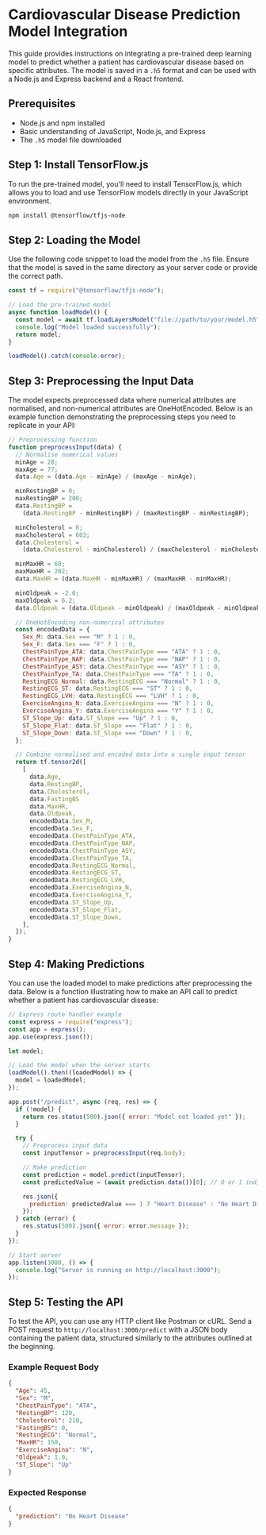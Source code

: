 # Cardiovascular Disease Prediction Model Integration

This guide provides instructions on integrating a pre-trained deep learning model to predict whether a patient has cardiovascular disease based on specific attributes. The model is saved in a `.h5` format and can be used with a Node.js and Express backend and a React frontend.

## Prerequisites

- Node.js and npm installed
- Basic understanding of JavaScript, Node.js, and Express
- The `.h5` model file downloaded

## Step 1: Install TensorFlow.js

To run the pre-trained model, you'll need to install TensorFlow.js, which allows you to load and use TensorFlow models directly in your JavaScript environment.

```bash
npm install @tensorflow/tfjs-node
```

## Step 2: Loading the Model

Use the following code snippet to load the model from the `.h5` file. Ensure that the model is saved in the same directory as your server code or provide the correct path.

```javascript
const tf = require("@tensorflow/tfjs-node");

// Load the pre-trained model
async function loadModel() {
  const model = await tf.loadLayersModel("file://path/to/your/model.h5");
  console.log("Model loaded successfully");
  return model;
}

loadModel().catch(console.error);
```

## Step 3: Preprocessing the Input Data

The model expects preprocessed data where numerical attributes are normalised, and non-numerical attributes are OneHotEncoded. Below is an example function demonstrating the preprocessing steps you need to replicate in your API:

```javascript
// Preprocessing function
function preprocessInput(data) {
  // Normalise numerical values
  minAge = 28;
  maxAge = 77;
  data.Age = (data.Age - minAge) / (maxAge - minAge);

  minRestingBP = 0;
  maxRestingBP = 200;
  data.RestingBP =
    (data.RestingBP - minRestingBP) / (maxRestingBP - minRestingBP);

  minCholesterol = 0;
  maxCholesterol = 603;
  data.Cholesterol =
    (data.Cholesterol - minCholesterol) / (maxCholesterol - minCholesterol);

  minMaxHR = 60;
  maxMaxHR = 202;
  data.MaxHR = (data.MaxHR - minMaxHR) / (maxMaxHR - minMaxHR);

  minOldpeak = -2.6;
  maxOldpeak = 6.2;
  data.Oldpeak = (data.Oldpeak - minOldpeak) / (maxOldpeak - minOldpeak);

  // OneHotEncoding non-numerical attributes
  const encodedData = {
    Sex_M: data.Sex === "M" ? 1 : 0,
    Sex_F: data.Sex === "F" ? 1 : 0,
    ChestPainType_ATA: data.ChestPainType === "ATA" ? 1 : 0,
    ChestPainType_NAP: data.ChestPainType === "NAP" ? 1 : 0,
    ChestPainType_ASY: data.ChestPainType === "ASY" ? 1 : 0,
    ChestPainType_TA: data.ChestPainType === "TA" ? 1 : 0,
    RestingECG_Normal: data.RestingECG === "Normal" ? 1 : 0,
    RestingECG_ST: data.RestingECG === "ST" ? 1 : 0,
    RestingECG_LVH: data.RestingECG === "LVH" ? 1 : 0,
    ExerciseAngina_N: data.ExerciseAngina === "N" ? 1 : 0,
    ExerciseAngina_Y: data.ExerciseAngina === "Y" ? 1 : 0,
    ST_Slope_Up: data.ST_Slope === "Up" ? 1 : 0,
    ST_Slope_Flat: data.ST_Slope === "Flat" ? 1 : 0,
    ST_Slope_Down: data.ST_Slope === "Down" ? 1 : 0,
  };

  // Combine normalised and encoded data into a single input tensor
  return tf.tensor2d([
    [
      data.Age,
      data.RestingBP,
      data.Cholesterol,
      data.FastingBS
      data.MaxHR,
      data.Oldpeak,
      encodedData.Sex_M,
      encodedData.Sex_F,
      encodedData.ChestPainType_ATA,
      encodedData.ChestPainType_NAP,
      encodedData.ChestPainType_ASY,
      encodedData.ChestPainType_TA,
      encodedData.RestingECG_Normal,
      encodedData.RestingECG_ST,
      encodedData.RestingECG_LVH,
      encodedData.ExerciseAngina_N,
      encodedData.ExerciseAngina_Y,
      encodedData.ST_Slope_Up,
      encodedData.ST_Slope_Flat,
      encodedData.ST_Slope_Down,
    ],
  ]);
}
```

## Step 4: Making Predictions

You can use the loaded model to make predictions after preprocessing the data. Below is a function illustrating how to make an API call to predict whether a patient has cardiovascular disease:

```javascript
// Express route handler example
const express = require("express");
const app = express();
app.use(express.json());

let model;

// Load the model when the server starts
loadModel().then((loadedModel) => {
  model = loadedModel;
});

app.post("/predict", async (req, res) => {
  if (!model) {
    return res.status(500).json({ error: "Model not loaded yet" });
  }

  try {
    // Preprocess input data
    const inputTensor = preprocessInput(req.body);

    // Make prediction
    const prediction = model.predict(inputTensor);
    const predictedValue = (await prediction.data())[0]; // 0 or 1 indicating Heart Disease

    res.json({
      prediction: predictedValue === 1 ? "Heart Disease" : "No Heart Disease",
    });
  } catch (error) {
    res.status(500).json({ error: error.message });
  }
});

// Start server
app.listen(3000, () => {
  console.log("Server is running on http://localhost:3000");
});
```

## Step 5: Testing the API

To test the API, you can use any HTTP client like Postman or cURL. Send a POST request to `http://localhost:3000/predict` with a JSON body containing the patient data, structured similarly to the attributes outlined at the beginning.

### Example Request Body

```json
{
  "Age": 45,
  "Sex": "M",
  "ChestPainType": "ATA",
  "RestingBP": 120,
  "Cholesterol": 210,
  "FastingBS": 0,
  "RestingECG": "Normal",
  "MaxHR": 150,
  "ExerciseAngina": "N",
  "Oldpeak": 1.0,
  "ST_Slope": "Up"
}
```

### Expected Response

```json
{
  "prediction": "No Heart Disease"
}
```

